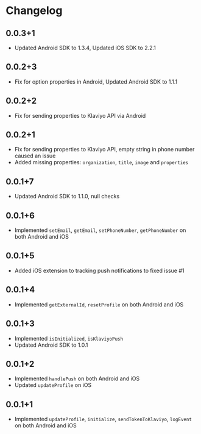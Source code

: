 # Changelog

## 0.0.3+1

* Updated Android SDK to 1.3.4, Updated iOS SDK to 2.2.1

## 0.0.2+3

* Fix for option properties in Android, Updated Android SDK to 1.1.1

## 0.0.2+2

* Fix for sending properties to Klaviyo API via Android

## 0.0.2+1

* Fix for sending properties to Klaviyo API, empty string in phone number caused an issue
* Added missing properties: `organization`, `title`, `image` and `properties`

## 0.0.1+7

* Updated Android SDK to 1.1.0, null checks

## 0.0.1+6

* Implemented `setEmail`, `getEmail`, `setPhoneNumber`, `getPhoneNumber` on both Android and iOS

## 0.0.1+5

* Added iOS extension to tracking push notifications to fixed issue #1

## 0.0.1+4

* Implemented `getExternalId`, `resetProfile` on both Android and iOS

## 0.0.1+3

* Implemented `isInitialized`, `isKlaviyoPush`
* Updated Android SDK to 1.0.1

## 0.0.1+2

* Implemented `handlePush` on both Android and iOS
* Updated `updateProfile` on iOS

## 0.0.1+1

* Implemented `updateProfile`, `initialize`, `sendTokenToKlaviyo`, `logEvent` on both Android and iOS
